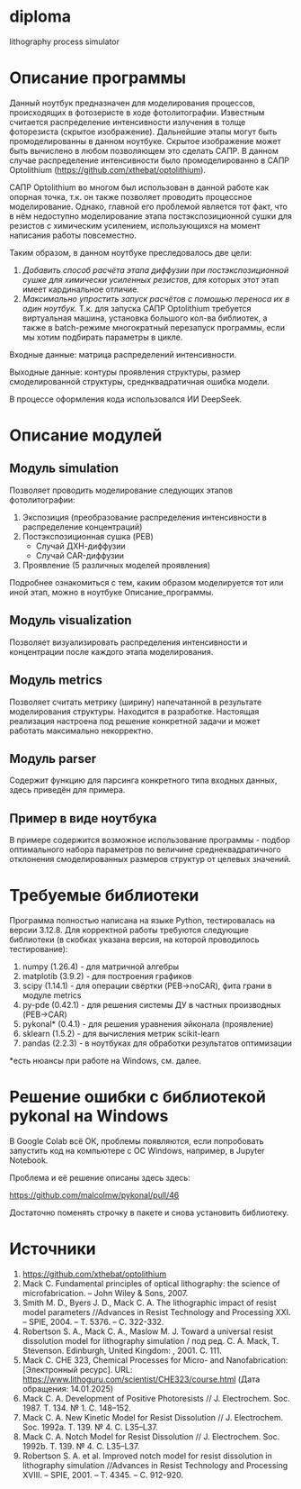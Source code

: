 # diploma
lithography process simulator

# Описание программы
Данный ноутбук предназначен для моделирования процессов, происходящих в фотозеристе в ходе фотолитографии. Известным считается распределение интенсивности излучения в толще фоторезиста (скрытое изображение). Дальнейшие этапы могут быть промоделированны в данном ноутбуке. Скрытое изображение может быть вычислено в любом позволяющем это сделать САПР. В данном случае распределение интенсивности было  промоделированно в САПР Optolithium (https://github.com/xthebat/optolithium).

САПР Optolithium во многом был использован в данной работе как опорная точка, т.к. он также позволяет проводить процессное моделирование. Однако, главной его проблемой является тот факт, что в нём недоступно моделирование этапа постэкспозиционной сушки для резистов с химическим усилением, использующихся на момент написания работы повсеместно.

Таким образом, в данном ноутбуке преследовалось две цели:

1.   *Добавить способ расчёта этапа диффузии при постэкспозиционной сушке для химически усиленных резистов*, для которых этот этап имеет кардинальное отличие.
2.   *Максимально упростить запуск расчётов с помошью переноса их в один ноутбук.* Т.к. для запуска САПР Optolithium требуется виртуальная машина, установка большого кол-ва библиотек, а также в batch-режиме многократный перезапуск программы, если мы хотим подбирать параметры в цикле.

Входные данные: матрица распределений интенсивности.

Выходные данные: контуры проявления структуры, размер смоделированной структуры, среднквадратичная ошибка модели.

В процессе оформления кода использовался ИИ DeepSeek.

# Описание модулей

## Модуль simulation

Позволяет проводить моделирование следующих этапов фотолитографии:

1. Экспозиция (преобразование распределения интенсивности в распределение концентраций)
2. Постэкспозиционная сушка (PEB)
   - Случай ДХН-диффузии
   - Случай CAR-диффузии
3. Проявление (5 различных моделей проявления)

Подробнее ознакомиться с тем, каким образом моделируется тот или иной этап, можно в ноутбуке Описание_программы.

## Модуль visualization

Позволяет визуализировать распределения интенсивности и концентрации после каждого этапа моделирования.

## Модуль metrics

Позволяет считать метрику (ширину) напечатанной в результате моделирования структуры. Находится в разработке. Настоящая реализация настроена под решение конкретной задачи и может работать максимально некорректно.

## Модуль parser

Содержит функцию для парсинга конкретного типа входных данных, здесь приведён для примера.

## Пример в виде ноутбука

В примере содержится возможное использование программы - подбор оптимального набора параметров по величине среднеквадратичного отклонения смоделированных размеров структур от целевых значений.

# Требуемые библиотеки

Программа полностью написана на языке Python, тестировалась на версии 3.12.8. Для корректной работы требуются следующие библиотеки (в скобках указана версия, на которой проводилось тестирование):

1. numpy (1.26.4) - для матричной алгебры
2. matplotib (3.9.2) - для построения графиков
3. scipy (1.14.1) - для операции свёртки (PEB->noCAR), фита грани в модуле metrics
4. py-pde (0.42.1) - для решения системы ДУ в частных производных (PEB->CAR)
5. pykonal* (0.4.1) - для решения уравнения эйконала (проявление)
6. sklearn (1.5.2) - для вычисления метрик scikit-learn
7. pandas (2.2.3) - в ноутбуках для обработки результатов оптимизации

*есть нюансы при работе на Windows, см. далее.

# Решение ошибки с библиотекой pykonal на Windows

В Google Colab всё ОК, проблемы появляются, если попробовать запустить код на компьютере с ОС Windows, например, в Jupyter Notebook.

Проблема и её решение описаны здесь здесь:

https://github.com/malcolmw/pykonal/pull/46

Достаточно поменять строчку в пакете и снова установить библиотеку.

# Источники

1. https://github.com/xthebat/optolithium
2. Mack C. Fundamental principles of optical lithography: the science of microfabrication. – John Wiley & Sons, 2007.
3. Smith M. D., Byers J. D., Mack C. A. The lithographic impact of resist model parameters //Advances in Resist Technology and Processing XXI. – SPIE, 2004. – Т. 5376. – С. 322-332.
4. Robertson S. A., Mack C. A., Maslow M. J. Toward a universal resist dissolution model for lithography simulation / под ред. C. A. Mack, T. Stevenson. Edinburgh, United Kingdom: , 2001. С. 111.
5. Mack C. CHE 323, Chemical Processes for Micro- and Nanofabrication: [Электронный ресурс]. URL:  https://www.lithoguru.com/scientist/CHE323/course.html  (Дата обращения: 14.01.2025)
6. Mack C. A. Development of Positive Photoresists // J. Electrochem. Soc. 1987. Т. 134. № 1. С. 148–152.
7. Mack C. A. New Kinetic Model for Resist Dissolution // J. Electrochem. Soc. 1992a. Т. 139. № 4. С. L35–L37.
8. Mack C. A. Notch Model for Resist Dissolution // J. Electrochem. Soc. 1992b. Т. 139. № 4. С. L35–L37.
9. Robertson S. A. et al. Improved notch model for resist dissolution in lithography simulation //Advances in Resist Technology and Processing XVIII. – SPIE, 2001. – Т. 4345. – С. 912-920.
